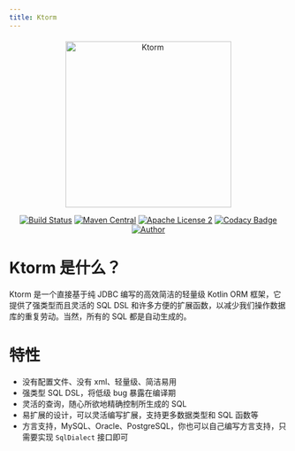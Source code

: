 ```yaml
---
title: Ktorm
---
```


<p id="logo-full" align="center"><a href="https://ktorm.liuwj.me"><img src="/images/logo-full.png" alt="Ktorm" width="300" /></a></p><p id="badges" align="center"><a href="https://www.travis-ci.org/vincentlauvlwj/Ktorm"><img src="https://www.travis-ci.org/vincentlauvlwj/Ktorm.svg?branch=master" alt="Build Status" /></a><a href="https://search.maven.org/search?q=g:%22me.liuwj.ktorm%22"><img src="https://img.shields.io/maven-central/v/me.liuwj.ktorm/ktorm-core.svg?label=Maven%20Central" alt="Maven Central" /></a><a href="https://github.com/vincentlauvlwj/Ktorm/blob/master/LICENSE"><img src="https://img.shields.io/badge/license-Apache%202-blue.svg?maxAge=2592000" alt="Apache License 2" /></a><a href="https://app.codacy.com/app/vincentlauvlwj/Ktorm?utm_source=github.com&utm_medium=referral&utm_content=vincentlauvlwj/Ktorm&utm_campaign=Badge_Grade_Dashboard"><img src="https://api.codacy.com/project/badge/Grade/65d4931bfbe14fe986e1267b572bed53" alt="Codacy Badge" /></a><a href="https://www.liuwj.me"><img src="https://img.shields.io/badge/author-vince-yellowgreen.svg" alt="Author" /></a></p>

<style type="text/css">
    #logo-full {
        margin-top: 20px;
    }
    #badges img {
        padding: 0 2px;
    }
</style>

# Ktorm 是什么？

Ktorm 是一个直接基于纯 JDBC 编写的高效简洁的轻量级 Kotlin ORM 框架，它提供了强类型而且灵活的 SQL DSL 和许多方便的扩展函数，以减少我们操作数据库的重复劳动。当然，所有的 SQL 都是自动生成的。

# 特性

 - 没有配置文件、没有 xml、轻量级、简洁易用
 - 强类型 SQL DSL，将低级 bug 暴露在编译期
 - 灵活的查询，随心所欲地精确控制所生成的 SQL
 - 易扩展的设计，可以灵活编写扩展，支持更多数据类型和 SQL 函数等
 - 方言支持，MySQL、Oracle、PostgreSQL，你也可以自己编写方言支持，只需要实现 `SqlDialect` 接口即可